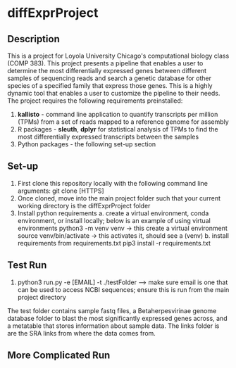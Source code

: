 # diffExprProject

## Description
This is a project for Loyola University Chicago's computational biology class (COMP 383).
This project presents a pipeline that enables a user to determine the most differentially expressed genes between different samples of sequencing reads and search a genetic database for other species of a specified family that express those genes. This is a highly dynamic tool that enables a user to customize the pipeline to their needs.
The project requires the following requirements preinstalled:
1. **kallisto** - command line application to quantify transcripts per million (TPMs) from a set of reads mapped to a reference genome for assembly
2. R packages - **sleuth**, **dplyr** for statistical analysis of TPMs to find the most differentially expressed transcripts between the samples
3. Python packages - the following set-up section

## Set-up
1. First clone this repository locally with the following command line arguments:
  git clone [HTTPS]
2. Once cloned, move into the main project folder such that your current working directory is the diffExprProject folder
3. Install python requirements
  a. create a virtual environment, conda environment, or install locally; below is an example of using virtual environments
    python3 -m venv venv -> this create a virtual environment
    source venv/bin/activate -> this activates it, should see a (venv)
  b. install requirements from requirements.txt
    pip3 install -r requirements.txt

## Test Run
1. python3 run.py -e [EMAIL] -t ./testFolder --> make sure email is one that can be used to access NCBI sequences; ensure this is run from the main project directory

The test folder contains sample fastq files, a Betaherpesvirinae genome database folder to blast the most significantly expressed genes across, and a metatable that stores information about sample data. 
The links folder is are the SRA links from where the data comes from.

## More Complicated Run
